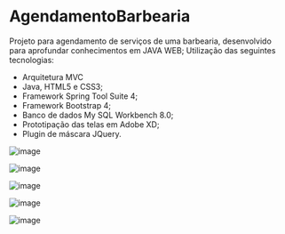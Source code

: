 # AgendamentoBarbearia

Projeto para agendamento de serviços de uma barbearia, desenvolvido para aprofundar conhecimentos em JAVA WEB; Utilização das seguintes tecnologias: 
- Arquitetura MVC
- Java, HTML5 e CSS3;
- Framework Spring Tool Suite 4;
- Framework Bootstrap 4;
- Banco de dados My SQL Workbench 8.0;
- Prototipação das telas em Adobe XD;
- Plugin de máscara JQuery.

![image](https://user-images.githubusercontent.com/54810933/109651740-b122c700-7b3d-11eb-884b-cd5d9a7152f0.png)

![image](https://user-images.githubusercontent.com/54810933/109652304-5f2e7100-7b3e-11eb-9827-d560c56e505a.png)

![image](https://user-images.githubusercontent.com/54810933/109652462-94d35a00-7b3e-11eb-8384-40e5f9e4e10d.png)

![image](https://user-images.githubusercontent.com/54810933/109652558-b46a8280-7b3e-11eb-8bc5-16dda86be1f6.png)

![image](https://user-images.githubusercontent.com/54810933/109652733-eb409880-7b3e-11eb-9289-0105e0863a6b.png)
